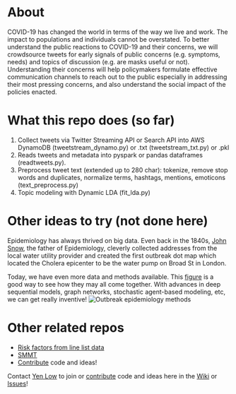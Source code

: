 # About
COVID-19 has changed the world in terms of the way we live and work. The impact to populations and individuals cannot be overstated.
To better understand the public reactions to COVID-19 and their concerns, we will crowdsource tweets for early signals of public concerns (e.g. symptoms, needs) and topics of discussion (e.g. are masks useful or not). 
Understanding their concerns will help policymakers formulate effective communication channels to reach out to the public especially in addressing their most pressing concerns, and also understand the social impact of the policies enacted. 

# What this repo does (so far)
1. Collect tweets via Twitter Streaming API or Search API into AWS DynamoDB (tweetstream_dynamo.py) or .txt (tweetstream_txt.py) or .pkl
2. Reads tweets and metadata into pyspark or pandas dataframes (readtweets.py).
3. Preprocess tweet text (extended up to 280 char): tokenize, remove stop words and duplicates, normalize terms, 
 hashtags, mentions, emoticons (text_preprocess.py)
3. Topic modeling with Dynamic LDA (fit_lda.py)

# Other ideas to try (not done here)
Epidemiology has always thrived on big data. Even back in the 1840s, [John Snow](https://en.wikipedia.org/wiki/John_Snow), the father of Epidemiology, cleverly collected addresses from the local water utility provider and created the first outbreak dot map which located the Cholera epicenter to be the water pump on Broad St in London.

Today, we have even more data and methods available. This [figure](http://doi.org/10.1098/rstb.2018.0276) is a good way to see how they may all come together. With advances in deep sequential models, graph networks, stochastic agent-based modeling, etc, we can get really inventive!
![Outbreak epidemiology methods](https://royalsocietypublishing.org/cms/asset/7a1b3117-3a4c-4fda-a837-720ded4f8a84/rstb20180276f02.jpg)

# Other related repos
- [Risk factors from line list data](https://github.com/yenlow/nCoV2019)
- [SMMT](https://github.com/yenlow/SMMT)
- [Contribute](https://github.com/yenlow/nCoV2019/wiki/Data-and-code-suggestions) code and ideas!

Contact [Yen Low](https://www.linkedin.com/in/yenlow/) to join or [contribute](https://github.com/yenlow/nCoV2019/wiki/Data-and-code-suggestions) code and ideas here in the [Wiki](https://github.com/yenlow/nCoV2019/wiki/Data-and-code-suggestions) or [Issues](https://github.com/yenlow/nCoV2019/issues)!

